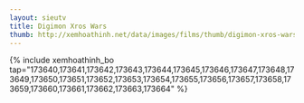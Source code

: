 ```yaml
---
layout: sieutv
title: Digimon Xros Wars
thumb: http://xemhoathinh.net/data/images/films/thumb/digimon-xros-wars-toki-wo-kakeru-shounen-huntertachi-digimon-xros-wars-toki-wo-kakeru-shounen-huntertachi-2011.jpg
---
```

{% include xemhoathinh_bo tap="173640,173641,173642,173643,173644,173645,173646,173647,173648,173649,173650,173651,173652,173653,173654,173655,173656,173657,173658,173659,173660,173661,173662,173663,173664" %} 

